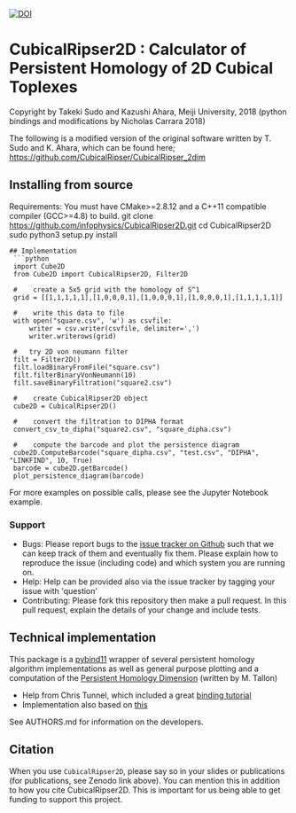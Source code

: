 [![DOI](https://zenodo.org/badge/DOI/10.5281/zenodo.1467819.svg)](https://doi.org/10.5281/zenodo.1467819)


# CubicalRipser2D : Calculator of Persistent Homology of 2D Cubical Toplexes
 
 Copyright by Takeki Sudo and Kazushi Ahara, Meiji University, 2018
 (python bindings and modifications by Nicholas Carrara 2018)
 
 The following is a modified version of the original software written by T. Sudo and K. Ahara, which can be found here; https://github.com/CubicalRipser/CubicalRipser_2dim
 
 ## Installing from source
 
Requirements: You must have CMake>=2.8.12 and a C++11 compatible compiler (GCC>=4.8) to build.
  git clone https://github.com/infophysics/CubicalRipser2D.git
  cd CubicalRipser2D
  sudo python3 setup.py install
```
## Implementation
 ```python
 import Cube2D
 from Cube2D import CubicalRipser2D, Filter2D
 
 #    create a 5x5 grid with the homology of S^1
 grid = [[1,1,1,1,1],[1,0,0,0,1],[1,0,0,0,1],[1,0,0,0,1],[1,1,1,1,1]]
 
 #    write this data to file
 with open("square.csv", 'w') as csvfile:
     writer = csv.writer(csvfile, delimiter=',')
     writer.writerows(grid)
     
 #   try 2D von neumann filter
 filt = Filter2D()
 filt.loadBinaryFromFile("square.csv")
 filt.filterBinaryVonNeumann(10)
 filt.saveBinaryFiltration("square2.csv")
 
 #    create CubicalRipser2D object
 cube2D = CubicalRipser2D()
 
 #    convert the filtration to DIPHA format
 convert_csv_to_dipha("square2.csv", "square_dipha.csv")
 
 #    compute the barcode and plot the persistence diagram
 cube2D.ComputeBarcode("square_dipha.csv", "test.csv", "DIPHA", "LINKFIND", 10, True)
 barcode = cube2D.getBarcode()
 plot_persistence_diagram(barcode)
 ```
 
 For more examples on possible calls, please see the Jupyter Notebook example.
 
 
 
 ### Support
 
 * Bugs: Please report bugs to the [issue tracker on Github](https://github.com/infophysics/CubicalRipser2D/issues) such that we can keep track of them and eventually fix them.  Please explain how to reproduce the issue (including code) and which system you are running on.
 * Help: Help can be provided also via the issue tracker by tagging your issue with 'question'
 * Contributing:  Please fork this repository then make a pull request.  In this pull request, explain the details of your change and include tests.
 
 ## Technical implementation
 
 This package is a [pybind11](https://pybind11.readthedocs.io/en/stable/intro.html) wrapper of several persistent homology algorithm implementations as well as general purpose plotting and a computation of the [Persistent Homology Dimension](https://people.math.osu.edu/schweinhart.2/MeasuringShapeWithTopology.pdf) (written by M. Tallon)
 
 * Help from Chris Tunnel, which included a great [binding tutorial](https://indico.cern.ch/event/694818/contributions/2985778/attachments/1682465/2703470/PyHEPTalk.pdf)
 * Implementation also based on [this](http://www.benjack.io/2018/02/02/python-cpp-revisited.html)
 
 See AUTHORS.md for information on the developers.
 
 ## Citation
 
 When you use `CubicalRipser2D`, please say so in your slides or publications (for publications, see Zenodo link above).  You can mention this in addition to how you cite CubicalRipser2D.  This is important for us being able to get funding to support this project.
